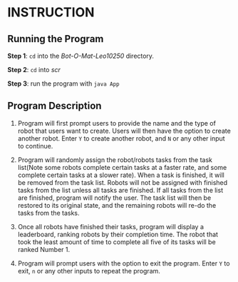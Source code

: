 # INSTRUCTION

## Running the Program

**Step 1**: `cd` into the _Bot-O-Mat-Leo10250_ directory.

**Step 2**: `cd` into _scr_

**Step 3**: run the program with `java App`

## Program Description

1. Program will first prompt users to provide the name and the type of robot that users want to create. Users will then have the option to create another robot. Enter `Y` to create another robot, and `N` or any other input to continue.

2. Program will randomly assign the robot/robots tasks from the task list(Note some robots complete certain tasks at a faster rate, and some complete certain tasks at a slower rate). When a task is finished, it will be removed from the task list. Robots will not be assigned with finished tasks from the list unless all tasks are finished. If all tasks from the list are finished, program will notify the user. The task list will then be restored to its original state, and the remaining robots will re-do the tasks from the tasks.

3. Once all robots have finished their tasks, program will display a leaderboard, ranking robots by their completion time. The robot that took the least amount of time to complete all five of its tasks will be ranked Number 1.

4. Program will prompt users with the option to exit the program. Enter `Y` to exit, `n` or any other inputs to repeat the program.
